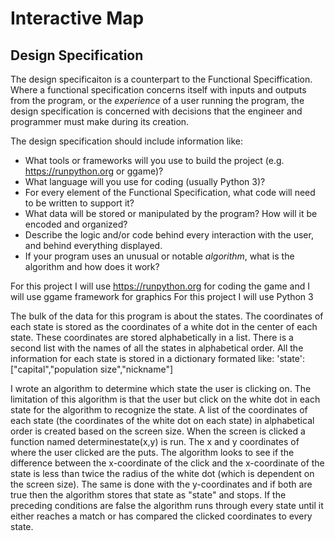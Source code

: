 # Interactive Map

## Design Specification

The design specificaiton is a counterpart to the Functional Speciffication. Where a functional specification concerns itself
with inputs and outputs from the program, or the *experience* of a user running the program, the design specification is concerned with decisions that the engineer and programmer must make during its creation.

The design specification should include information like:

* What tools or frameworks will you use to build the project (e.g. https://runpython.org or ggame)?
* What language will you use for coding (usually Python 3)?
* For every element of the Functional Specification, what code will need to be written to support it?
* What data will be stored or manipulated by the program? How will it be encoded and organized?
* Describe the logic and/or code behind every interaction with the user, and behind everything displayed.
* If your program uses an unusual or notable *algorithm*, what is the algorithm and how does it work?

For this project I will use https://runpython.org for coding the game and I will use ggame framework for graphics
For this project I will use Python 3

The bulk of the data for this program is about the states. The coordinates of each state is stored as the coordinates of a white dot in the center of each state. These coordinates are stored alphabetically in a list. There is a second list with the names of all the states in alphabetical order. All the information for each state is stored in a dictionary formated like: 
'state': ["capital","population size","nickname"]

I wrote an algorithm to determine which state the user is clicking on. The limitation of this algorithm is that the user but click on the white dot in each state for the algorithm to recognize the state.
A list of the coordinates of each state (the coordinates of the white dot on each state) in alphabetical order is created based on the screen size. 
When the screen is clicked a function named determinestate(x,y) is run. The x and y coordinates of where the user clicked are the puts. The algorithm looks to see if the difference between the x-coordinate of the click and the x-coordinate of the state is less than twice the radius of the white dot (which is dependent on the screen size). The same is done with the y-coordinates and if both are true then the algorithm stores that state as "state" and stops. If the preceding conditions are false the algorithm runs through every state until it either reaches a match or has compared the clicked coordinates to every state. 

